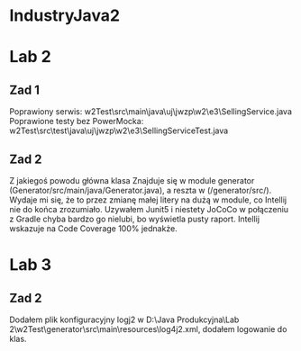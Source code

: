 # IndustryJava2

# Lab 2

## Zad 1
Poprawiony serwis: w2Test\src\main\java\uj\jwzp\w2\e3\SellingService.java  
Poprawione testy bez PowerMocka: w2Test\src\test\java\uj\jwzp\w2\e3\SellingServiceTest.java  

## Zad 2
Z jakiegoś powodu główna klasa Znajduje się w module generator (Generator/src/main/java/Generator.java), a reszta w (/generator/src/).  Wydaje mi się, że to przez zmianę małej litery na dużą w module, co Intellij nie do końca zrozumiało.   Uzywałem Junit5 i niestety JoCoCo w połączeniu z Gradle chyba bardzo go nielubi, bo wyświetla pusty raport.  Intellij wskazuje na Code Coverage 100% jednakże.

# Lab 3

## Zad 2 
Dodałem plik konfiguracyjny logj2 w D:\Java Produkcyjna\Lab 2\w2Test\generator\src\main\resources\log4j2.xml, dodałem logowanie do klas.

